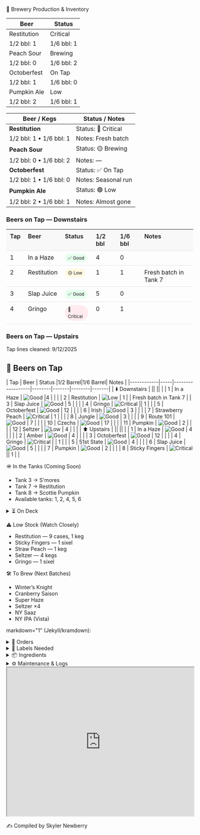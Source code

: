 🍻 Brewery Production & Inventory

| Beer         | Status          |
|--------------|-----------------|
| Restitution  | Critical        |
| 1/2 bbl: 1   | 1/6 bbl: 1      |
| Peach Sour   | Brewing         |
| 1/2 bbl: 0   | 1/6 bbl: 2      |
| Octoberfest  | On Tap          |
| 1/2 bbl: 1   | 1/6 bbl: 0      |
| Pumpkin Ale  | Low             |
| 1/2 bbl: 2   | 1/6 bbl: 1      |

| Beer / Kegs            | Status / Notes      |
|-------------------------|---------------------|
| **Restitution**         | Status: 🔴 Critical |
| 1/2 bbl: 1 • 1/6 bbl: 1 | Notes: Fresh batch  |
| **Peach Sour**          | Status: 🟡 Brewing  |
| 1/2 bbl: 0 • 1/6 bbl: 2 | Notes: —            |
| **Octoberfest**         | Status: ✅ On Tap   |
| 1/2 bbl: 1 • 1/6 bbl: 0 | Notes: Seasonal run |
| **Pumpkin Ale**         | Status: 🟢 Low      |
| 1/2 bbl: 2 • 1/6 bbl: 1 | Notes: Almost gone  |



<style>
/* Responsive stacked table */
.resp-table {
  width: 100%;
  border-collapse: collapse;
  font-size: 16px;
}
.resp-table th, .resp-table td {
  border-bottom: 1px solid #e5e5e5;
  padding: 8px 10px;
  text-align: left;
  vertical-align: top;
}
.resp-table thead th {
  background: #f8f8f8;
  font-weight: 600;
}
.status-badge {
  display: inline-block;
  padding: 2px 8px;
  border-radius: 999px;
  font-size: 12px;
  line-height: 1.6;
}
.status-good { background:#e6ffed; }
.status-low { background:#fff8e1; }
.status-critical { background:#ffebee; }

/* Stack rows on small screens */
@media (max-width: 640px) {
  .resp-table thead { display: none; }
  .resp-table, .resp-table tbody, .resp-table tr, .resp-table td { display: block; width: 100%; }
  .resp-table tr { border: 1px solid #eee; border-radius: 10px; margin: 10px 0; padding: 6px 8px; }
  .resp-table td { border: 0; padding: 6px 0; }
  .resp-table td::before {
    content: attr(data-label);
    display: block;
    font-size: 12px;
    color: #666;
    margin-bottom: 2px;
    text-transform: uppercase;
    letter-spacing: .02em;
  }
}
</style>

<h3>Beers on Tap — Downstairs</h3>
<table class="resp-table">
  <thead>
    <tr>
      <th>Tap</th>
      <th>Beer</th>
      <th>Status</th>
      <th>1/2 bbl</th>
      <th>1/6 bbl</th>
      <th>Notes</th>
    </tr>
  </thead>
  <tbody>
    <tr>
      <td data-label="Tap">1</td>
      <td data-label="Beer">In a Haze</td>
      <td data-label="Status"><span class="status-badge status-good">✅ Good</span></td>
      <td data-label="1/2 bbl">4</td>
      <td data-label="1/6 bbl">0</td>
      <td data-label="Notes"></td>
    </tr>
    <tr>
      <td data-label="Tap">2</td>
      <td data-label="Beer">Restitution</td>
      <td data-label="Status"><span class="status-badge status-low">🟡 Low</span></td>
      <td data-label="1/2 bbl">1</td>
      <td data-label="1/6 bbl">1</td>
      <td data-label="Notes">Fresh batch in Tank 7</td>
    </tr>
    <tr>
      <td data-label="Tap">3</td>
      <td data-label="Beer">Slap Juice</td>
      <td data-label="Status"><span class="status-badge status-good">✅ Good</span></td>
      <td data-label="1/2 bbl">5</td>
      <td data-label="1/6 bbl">0</td>
      <td data-label="Notes"></td>
    </tr>
    <tr>
      <td data-label="Tap">4</td>
      <td data-label="Beer">Gringo</td>
      <td data-label="Status"><span class="status-badge status-critical">🔴 Critical</span></td>
      <td data-label="1/2 bbl">0</td>
      <td data-label="1/6 bbl">1</td>
      <td data-label="Notes"></td>
    </tr>
    <!-- Add more rows as needed -->
  </tbody>
</table>

<h3>Beers on Tap — Upstairs</h3>
<!-- duplicate table structure for upstairs with your values -->

Tap lines cleaned: 9/12/2025
## 🍺 Beers on Tap  

 | Tap | Beer             | Status |1/2 Barrel|1/6 Barrel| Notes |
|------------|-----|------------------|--------|-------|--------|-------|
| ⬇️ Downstairs     |        ||  ||  |
| 1   | In a Haze        | ![Good](https://img.shields.io/badge/Stock-Good-green) |4   | |  |
| 2   | Restitution       | ![Low](https://img.shields.io/badge/Stock-Low-yellow) | 1  |  | Fresh batch in Tank 7 |
| 3   | Slap Juice        | ![Good](https://img.shields.io/badge/Stock-Good-green) | 5   | |  |
| 4   | Gringo            | ![Critical](https://img.shields.io/badge/Stock-Critical-red) || 1    |  |
| 5   | Octoberfest       | ![Good](https://img.shields.io/badge/Stock-Good-green) | 12  |  |  |
| 6   | Irish             | ![Good](https://img.shields.io/badge/Stock-Good-green) | 3  |  |  |
| 7   | Strawberry Peach  | ![Critical](https://img.shields.io/badge/Stock-Critical-red)  | 1  |  |  |
| 8   | Jungle            | ![Good](https://img.shields.io/badge/Stock-Good-green)  | 3 |  |  |
| 9   | Route 101         | ![Good](https://img.shields.io/badge/Stock-Good-green)  | 7  | |  |
| 10  | Czechs            | ![Good](https://img.shields.io/badge/Stock-Good-green)  | 17  |  |  |
| 11  | Pumpkin           | ![Good](https://img.shields.io/badge/Stock-Good-green) |  2  |  |  |
| 12  | Seltzer           | ![Low](https://img.shields.io/badge/Stock-Low-yellow)  | 4  | |  |
| ⬆️ Upstairs      |        ||  ||  |
| 1   | In a Haze        | ![Good](https://img.shields.io/badge/Stock-Good-green) |  4   | |  |
| 2   | Amber             | ![Good](https://img.shields.io/badge/Stock-Good-green)  | 4 |  |  |
| 3   | Octoberfest       | ![Good](https://img.shields.io/badge/Stock-Good-green)  | 12   | |  |
| 4   | Gringo            | ![Critical](https://img.shields.io/badge/Stock-Critical-red)  |  | 1  |  |
| 5   | 51st State        | ![Good](https://img.shields.io/badge/Stock-Good-green)  | 4  | |  |
| 6   | Slap Juice        | ![Good](https://img.shields.io/badge/Stock-Good-green)  | 5  |  |  |
| 7   | Pumpkin           | ![Good](https://img.shields.io/badge/Stock-Good-green)  | 2   | |  |
| 8   | Sticky Fingers    | ![Critical](https://img.shields.io/badge/Stock-Critical-red) ||  1    |  |


🪖 In the Tanks (Coming Soon)

- Tank 3 → S'mores
- Tank 7 → Restitution
- Tank 8 → Scottie Pumpkin
- Available tanks: 1, 2, 4, 5, 6

<details> <summary>⏳ On Deck</summary>
-She’s a Peach (7)
-Road Soda (2 sixels)
-99 Problems (3)
-Mole Stout (3)
-Cider (4 sixels)
-Juicy Haze (2 sixels)
-My Boy Blue (4)
-Jacks (2)
-Founders Sept (7)
-Hindsight (1 sixel)
-Founders Oct (7)
</details>


⚠️ Low Stock (Watch Closely)

- Restitution — 9 cases, 1 keg
- Sticky Fingers — 1 sixel
- Straw Peach — 1 keg
- Seltzer — 4 kegs
- Gringo — 1 sixel

🛠 To Brew (Next Batches)
- Winter’s Knight
- Cranberry Saison
- Super Haze
- Seltzer ×4
- NY Saaz
- NY IPA (Vista)


markdown="1" (Jekyll/kramdown):



<details>
  <summary>📄 Orders</summary>

  <div markdown="1">

- Eagle (10/03): Restitution — 16 kegs, 12 sixels

  </div>
</details> 

<details> <summary>🧻 Labels Needed</summary>

- Upcoming Brews:
  - Winter’s Knight
  - Super Haze
- Inventory:
  - Boston South Irish Stout
  - S’mores
  - New West Coast
  - Founders Sept
  - Cherry Pineapple Sour
</details>
<details> <summary>📦 Ingredients</summary>

Needed:
- Galaxy — 44 lbs
- Amarillo — 44 lbs

<details> <summary>🌿 Hops On Hand</summary>
A–C

- Amarillo —
(5 lbs)

- Azacca —
(33 lbs)

- Centennial —
(221 lbs)

- Chinook —
(5 lbs)

- Citra —
(80 lbs)

D–N

- El Dorado —
(27 lbs)

- Mandarina —
(5 lbs)

- Nugget —
(27 lbs)

- NY Chinook —
(11 lbs)

S–Z

- Saaz —
(11 lbs)

- Simcoe —
(33 lbs)

- Vallestia —
(38 lbs)

- Warrior —
(5 lbs)

- Zeus —
(33 lbs)

- 32 DE 2021 —
(11 lbs)

</details>
</details>

<details>
  <summary>⚙️ Maintenance & Logs</summary>

  <div markdown="1">

### ❄️ Glycol Chiller Log

| Date       | Event |
|------------|-------|
| 2025-09-01 | Chiller off → glycol very low, topped off with glycol + water, restarted. |
| 2025-05-27 | New set of fuses received, waiting to install (pump bypassed). |

---

### 🔥 Kettle Log

| Date       | Event |
|------------|-------|
| 2025-09-22 | Accidentally left boils on → burn tops. Second brew proceeding. Investigating with caustic + acid cycle. |

---

### 🧊 Big Cooler Log

| Date       | Event |
|------------|-------|
| 2025-10-02 | Temp check — 40°F (normal). |

  </div>
</details>


<iframe 
  src="https://docs.google.com/spreadsheets/d/e/2PACX-1vTn3XrnFcps7_xm4HBCDfHCss0DB0Wwd5DRlXGxvE4hk9Nc_Hw8-6HuB6LS7p09BlOP44FhL_ByR1kQ/pubhtml?widget=true&amp;headers=false" 
  width="100%" 
  height="400">
  </iframe>

✍️ Compiled by Skyler Newberry
